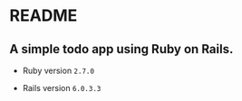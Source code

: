 # README

## A simple todo app using Ruby on Rails. 

* Ruby version `2.7.0`

* Rails version `6.0.3.3`